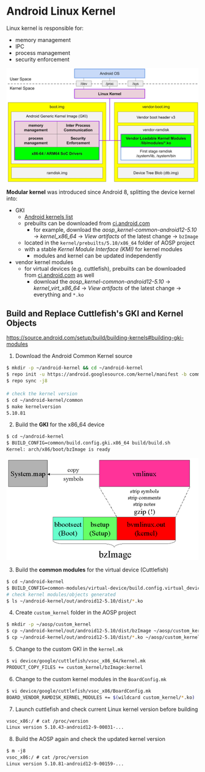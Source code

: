 # Android Linux Kernel

Linux kernel is responsible for:
+ memory management
+ IPC
+ process management
+ security enforcement

![Android Linux Kernel](./res/android-linux-kernel.png)

**Modular kernel** was introduced since Android 8, splitting the device kernel into:
+ GKI
    * [Android kernels list](https://source.android.com/devices/architecture/kernel/android-common#feature-and-launch-kernels)
    * prebuilts can be downloaded from [ci.android.com](https://ci.android.com/builds/branches/aosp_kernel-common-android12-5.10/grid?)
        - for example, download the *aosp_kernel-common-android12-5.10* -> *kernel_x86_64* -> *View artifacts* of the latest change -> `bzImage`
    * located in the `kernel/prebuilts/5.10/x86_64` folder of AOSP project
    * with a stable *Kernel Module Interface (KMI)* for kernel modules
        - modules and kernel can be updated independently
+ vendor kernel modules
    * for virtual devices (e.g. cuttlefish), prebuilts can be downloaded from [ci.android.com](https://ci.android.com/builds/branches/aosp_kernel-common-android12-5.10/grid?) as well
        - download the *aosp_kernel-common-android12-5.10* -> *kernel_virt_x86_64* -> *View artifacts* of the latest change -> everything and `*.ko`

## Build and Replace Cuttlefish's GKI and Kernel Objects

https://source.android.com/setup/build/building-kernels#building-gki-modules

1. Download the Android Common Kernel source
```sh
$ mkdir -p ~/android-kernel && cd ~/android-kernel
$ repo init -u https://android.googlesource.com/kernel/manifest -b common-android12-5.10
$ repo sync -j8

# check the kernel version
$ cd ~/android-kernel/common
$ make kernelversion
5.10.81
```

2. Build the **GKI** for the x86_64 device
```sh
$ cd ~/android-kernel
$ BUILD_CONFIG=common/build.config.gki.x86_64 build/build.sh
Kernel: arch/x86/boot/bzImage is ready
```
![Anatomy of bzImage](./res/anatomy-of-bzimage.png)

3. Build the **common modules** for the virtual device (Cuttlefish)
```sh
$ cd ~/android-kernel
$ BUILD_CONFIG=common-modules/virtual-device/build.config.virtual_device.x86_64 build/build.sh
# check kernel modules/objects generated
$ ls ~/android-kernel/out/android12-5.10/dist/*.ko
```

4. Create `custom_kernel` folder in the AOSP project
```sh
$ mkdir -p ~/aosp/custom_kernel
$ cp ~/android-kernel/out/android12-5.10/dist/bzImage ~/aosp/custom_kernel
$ cp ~/android-kernel/out/android12-5.10/dist/*.ko ~/aosp/custom_kernel
```

5. Change to the custom GKI in the `kernel.mk`
```sh
$ vi device/google/cuttlefish/vsoc_x86_64/kernel.mk
PRODUCT_COPY_FILES += custom_kernel/bzImage:kernel
```

6. Change to the custom kernel modules in the `BoardConfig.mk`
```sh
$ vi device/google/cuttlefish/vsoc_x86/BoardConfig.mk
BOARD_VENDOR_RAMDISK_KERNEL_MODULES += $(wildcard custom_kernel/*.ko)
```

7. Launch cuttlefish and check current Linux kernel version before building
```txt
vsoc_x86:/ # cat /proc/version
Linux version 5.10.43-android12-9-00031-...
```

8. Build the AOSP again and check the updated kernel version
```txt
$ m -j8
vsoc_x86:/ # cat /proc/version
Linux version 5.10.81-android12-9-00159-...
```
